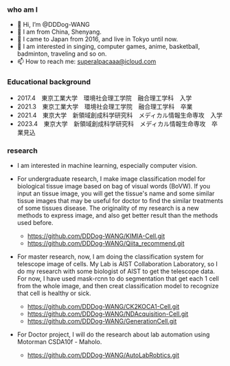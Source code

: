 ### who am I
- 👋 Hi, I’m @DDDog-WANG
- 👀 I am from China, Shenyang.
- 🌱 I came to Japan from 2016, and live in Tokyo until now.
- 💞️ I am interested in singing, computer games, anime, basketball, badminton, traveling and so on.
- 📫 How to reach me: superalpacaaa@icloud.com

<!---
DDDog-WANG/DDDog-WANG is a ✨ special ✨ repository because its `README.md` (this file) appears on your GitHub profile.
You can click the Preview link to take a look at your changes.
--->


### Educational background

* 2017.4　東京工業大学　環境社会理工学院　融合理工学科　入学
* 2021.3　東京工業大学　環境社会理工学院　融合理工学科　卒業
* 2021.4　東京大学　新領域創成科学研究科　メディカル情報生命専攻　入学
* 2023.4　東京大学　新領域創成科学研究科　メディカル情報生命専攻　卒業見込


### research 

* I am interested in machine learning, especially computer vision.

* For undergraduate research, I make image classification model for biological tissue image based on bag of visual words (BoVW). If you input an tissue image, you will get the tissue's name and some similar tissue images that may be useful for doctor to find the similar treatments of some tissues disease. The originality of my research is a new methods to express image, and also get better result than the methods used before.

  * https://github.com/DDDog-WANG/KIMIA-Cell.git
  * https://github.com/DDDog-WANG/Qiita_recommend.git

  

* For master research, now, I am doing the classification system for telescope image of cells. My Lab is AIST Collaboration Laboratory, so I do my research with some biologist of AIST to get the telescope  data. For now, I have used mask-rcnn to do segmentation that get each 1 cell from the whole image, and then creat classification model to recognize that cell is healthy or sick. 

  * https://github.com/DDDog-WANG/CK2KOCA1-Cell.git
  * https://github.com/DDDog-WANG/NDAcquisition-Cell.git
  * https://github.com/DDDog-WANG/GenerationCell.git

* For Doctor project, I will do the research about lab automation using Motorman CSDA10f - Maholo.

  * https://github.com/DDDog-WANG/AutoLabRobtics.git

  


